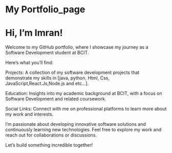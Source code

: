 # My Portfolio_page


# Hi, I’m Imran!

Welcome to my GitHub portfolio, where I showcase my journey as a Software Development student at BCIT.

Here’s what you’ll find:

Projects: A collection of my software development projects that demonstrate my skills in [java, python, Html, Css, JavaScript,React.Js,Node.js and etc...].

Education: Insights into my academic background at BCIT, with a focus on Software Development and related coursework.

Social Links: Connect with me on professional platforms to learn more about my work and interests.


I’m passionate about developing innovative software solutions and continuously learning new technologies. Feel free to explore my work and reach out for collaborations or discussions.

Let’s build something incredible together!
